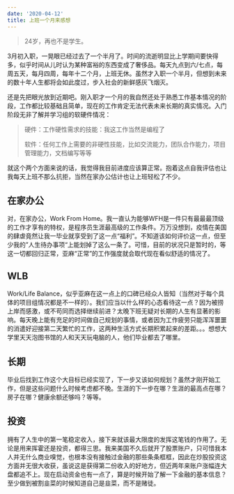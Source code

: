 ```yaml
---
date: '2020-04-12'
title: 上班一个月来感想
---
```


>  24岁，再也不是学生。

3月初入职，一晃眼已经过去了一个半月了。时间的流逝明显比上学期间要快得多，似乎时间从儿时认为某种富裕的东西变成了奢侈品。每天九点到六/七点，每周五天，每月四周，每年十二个月，上班无休。虽然才入职一个半月，但想到未来的数十年人生都将会如此度过，步入社会的新鲜感灰飞烟灭。

还是先把眼光放到近期吧。刚入职才一个月的我自然还处于熟悉工作基本情况的阶段，工作都比较基础且简单，现在的工作肯定无法代表未来长期的真实情况。入门阶段无非了解并学习组的软硬件情况：

> 硬件：工作硬性需求的技能：我这工作当然是编程了
>
> 软件：任何工作上需要的非硬性技能，比如交流能力，团队合作能力，项目管理能力，文档编写等等

就这个两个方面来说的话，我觉得我目前进度应该算正常。抱着这点自我评估也让我每天上班不那么抗拒，当然在家办公估计也让上班轻松了不少。

## 在家办公

对，在家办公，Work From Home。我一直认为能够WFH是一件只有最最最顶级的工作才享有的特权，是程序员生涯最高级的工作条件。万万没想到，疫情在美国的肆虐竟然让我一毕业就享受到了这一点“福利”。不知道该如何评价这一点，但至少我的”人生待办事项“上能划掉了这么一条了。可惜，目前的状况只是暂时的，等这一切都回归正常，亚麻“正常”的工作强度就会取代现在看似舒适的情况了。

## WLB

Work/Life Balance，似乎亚麻在这一点上的口碑已经众人皆知（当然对于每个具体的项目组情况都是不一样的）。我们应当以什么样的心态看待这一点？因为被捞上岸而感激，或不苟同而选择继续前进？太晚下班无疑对长期的人生有显著的影响。每天晚上能有充足的时间做自己规划的事情，或者因为工作疲劳只能浑浑噩噩的消遣好迎接第二天繁忙的工作，这两种生活方式长期积累起来的差距。。。想想大学里天天泡图书馆的人和天天玩电脑的人，他们毕业都去了哪里。

## 长期

毕业后找到工作这个大目标已经实现了，下一步又该如何规划？虽然才刚开始工作，但是这些问题什么时候考虑都不晚。生涯的下一步在哪？生涯的最高点在哪？房子在哪？健康余额还够吗？等等。

## 投资

拥有了人生中的第一笔稳定收入，接下来就该最大限度的发挥这笔钱的作用了。无论是用来挥霍还是投资，都得三思。我来美国不久后就开了股票账户，只可惜我本人并无什么商业嗅觉，也根本没有接触过金融的那些条条框框，因此在炒股投资这方面并无很大收获，虽说这是获得第二份收入的好地方，但近两年来账户涨幅连大盘都追不上。现在启动资金也有一点了，算是时候开始了解一下金融的基本信息？至少做到被割韭菜的时候知道自己是韭菜，而不是赌徒。